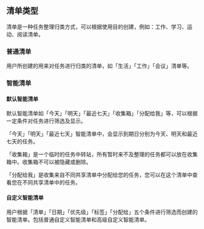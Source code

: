 ## 清单类型

清单是一种任务整理归类方式，可以根据使用目的创建，例如：工作、学习、运动、阅读清单。

### 普通清单

用户所创建的用来对任务进行归类的清单，如「生活」「工作」「会议」清单等。

### 智能清单

#### 默认智能清单

默认智能清单如「今天」「明天」「最近七天」「收集箱」「分配给我」等，可以根据一定条件对任务进行筛选及显示。

「今天」「明天」「最近七天」智能清单中，会显示到期日分别为今天、明天和最近七天的任务。

「收集箱」是一个临时的任务中转站，所有暂时来不及整理的任务都可以放在收集箱中。收集箱不可以被隐藏或删除。

「分配给我」是收集来自不同共享清单中分配给您的任务，您可以在这个清单中查看您在不同共享清单中的任务。

#### 自定义智能清单

用户根据「清单」「日期」「优先级」「标签」「分配给」五个条件进行筛选而创建的智能清单。包括普通自定义智能清单和高级自定义智能清单。

